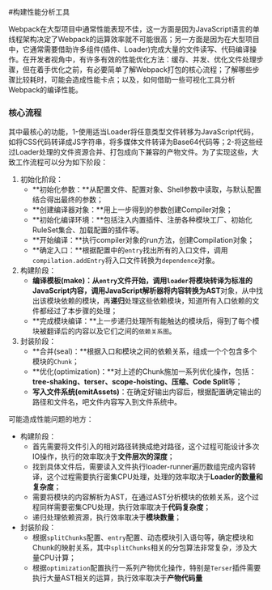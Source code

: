 #构建性能分析工具

Webpack在大型项目中通常性能表现不佳，这一方面是因为JavaScript语言的单线程架构决定了Webpack的运算效率就不可能很高；另一方面是因为在大型项目中，它通常需要借助许多组件(插件、Loader)完成大量的文件读写、代码编译操作。在开发者视角中，有许多有效的性能优化方法：缓存、并发、优化文件处理步骤，但在着手优化之前，有必要简单了解Webpack打包的核心流程；了解哪些步骤比较耗时，可能会造成性能卡点；以及，如何借助一些可视化工具分析Webpack的编译性能。

### 核心流程

其中最核心的功能，1-使用适当Loader将任意类型文件转移为JavaScript代码，如将CSS代码转译成JS字符串，将多媒体文件转译为Base64代码等；2-将这些经过Loader处理的文件资源合并、打包成向下兼容的产物文件。为了实现这些，大致工作流程可以分为如下阶段：

1. 初始化阶段：
   - **初始化参数：**从配置文件、配置对象、Shell参数中读取，与默认配置结合得出最终的参数；
   - **创建编译器对象：**用上一步得到的参数创建Compiler对象；
   - **初始化编译环境：**包括注入内置插件、注册各种模块工厂、初始化RuleSet集合、加载配置的插件等。
   - **开始编译：**执行compiler对象的run方法，创建Compilation对象；
   - **确定入口：**根据配置中的`entry`找出所有的入口文件，调用`compilation.addEntry`将入口文件转换为`dependence`对象。
2. 构建阶段：
   - **编译模板(make)：**从`entry`文件开始，调用`loader`将模块转译为标准的JavaScript内容，调用JavaScript解析器将内容转换为**AST**对象，从中找出该模块依赖的模块，再**递归**处理这些依赖模块，知道所有入口依赖的文件都经过了本步骤的处理；
   - **完成模块编译：**上一步递归处理所有能触达的模块后，得到了每个模块被翻译后的内容以及它们之间的`依赖关系图`。
3. 封装阶段：
   - **合并(seal)：**根据入口和模块之间的依赖关系，组成一个个包含多个模块的`Chunk`；
   - **优化(optimization)：**对上述的Chunk施加一系列优化操作，包括：**tree-shaking、terser、scope-hoisting、压缩、Code Split**等；
   - **写入文件系统(emitAssets)**：在确定好输出内容后，根据配置确定输出的路径和文件名，吧文件内容写入到文件系统中。

可能造成性能问题的地方：

- 构建阶段：
  -  首先需要将文件引入的相对路径转换成绝对路径，这个过程可能设计多次IO操作，执行的效率取决于**文件层次的深度**；
  - 找到具体文件后，需要读入文件执行loader-runner遍历数组完成内容转译，这个过程需要执行密集CPU处理，处理的效率取决于**Loader的数量和复杂度**；
  - 需要将模块的内容解析为AST，在通过AST分析模块的依赖关系，这个过程同样需要密集CPU处理，执行效率取决于**代码复杂度**；
  - 递归处理依赖资源，执行效率取决于**模块数量**；
- 封装阶段：
  - 根据`splitChunks`配置、`entry`配置、动态模块引入语句等，确定模块和Chunk的映射关系，其中`splitChunks`相关的分包算法非常复杂，涉及大量CPU计算；
  - 根据`optimization`配置执行一系列产物优化操作，特别是`Terser`插件需要执行大量AST相关的运算，执行效率取决于**产物代码量**
